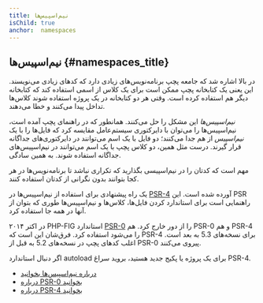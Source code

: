 ```yaml
---
title: نیم‌اسپیس‌ها
isChild: true
anchor:  namespaces
---
```


## نیم‌اسپیس‌ها {#namespaces_title}

در بالا اشاره شد که جامعه پچپ برنامه‌نویس‌های زیادی دارد که کدهای زیادی می‌نویسند. این یعنی یک کتابخانه پچپ ممکن است 
برای یک کلاس از اسمی استفاده کند که کتابخانه دیگر هم استفاده کرده است. وقتی هر دو کتابخانه در یک پروژه استفاده شوند
کلاس‌ها تداخل پیدا می‌کنند و خطا می‌دهند.

_نیم‌اسپیس‌ها_ این مشکل را حل می‌کنند. همانطور که در راهنمای پچپ آمده است، نیم‌اسپیس‌ها را می‌توان با دایرکتوری سیستم‌عامل مقایسه کرد
که فایل‌ها را با یک _نیم‌اسپیس_ از هم جدا می‌کنند؛ دو فایل با یک اسم می‌توانند در دایرکتوری‌های جداگانه قرار گیرند. 
درست مثل همین، دو کلاس پچپ با یک اسم می‌توانند در نیم‌اسپیس‌های جداگانه استفاده شوند. به همین سادگی.

مهم است که کدتان را در نیم‌اسپیسی بگذارید که تکراری نباشد تا برنامه‌نویس‌ها در هر کجا بتوانند بدون نگرانی از کدتان استفاده
کنند.

یک راه پیشنهادی برای استفاده از نیم‌اسپیس‌ها در [PSR-4][psr4] آورده شده است. این PSR راهنمایی است برای استاندارد کردن
فایل‌ها، کلاس‌ها و نیم‌اسپیس‌ها طوری که بتوان از آنها در همه جا استفاده کرد.

در اکتر ۲۰۱۴ PHP-FIG استاندارد [PSR-0][psr0] را از دور خارج کرد. هم PSR-0 و هم PSR-4 را می‌شود استفاده کرد. فرق‌شان این است
که PSR-4 برای نسخه‌های 5.3 به بعد است. اغلب کدهای پچپ در نسخه‌های 5.2 به قبل از PSR-0 پیروی می‌کنند.

اگر دنبال استاندارد autoload برای یک پروژه یا پکیج جدید هستید، بروید سراغ PSR-4.

* [درباره نیم‌اسپیس‌ها بخوانید][namespaces]
* [درباره PSR-0 بخوانید][psr0]
* [درباره PSR-4 بخوانید][psr4]


[namespaces]: https://secure.php.net/language.namespaces
[psr0]: https://www.php-fig.org/psr/psr-0/
[psr4]: https://www.php-fig.org/psr/psr-4/
